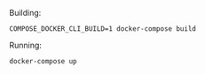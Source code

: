 Building:

```
COMPOSE_DOCKER_CLI_BUILD=1 docker-compose build
```

Running:

```
docker-compose up
```